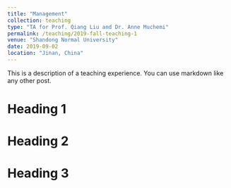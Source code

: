 ```yaml
---
title: "Management"
collection: teaching
type: "TA for Prof. Qiang Liu and Dr. Anne Muchemi"
permalink: /teaching/2019-fall-teaching-1
venue: "Shandong Normal University"
date: 2019-09-02
location: "Jinan, China"
---
```


This is a description of a teaching experience. You can use markdown like any other post.

Heading 1
======

Heading 2
======

Heading 3
======
